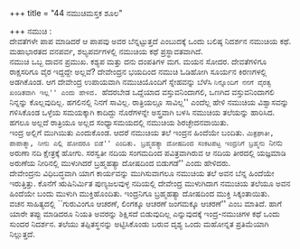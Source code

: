 +++
title = "44 ನಮುಚಿಮಸ್ತಕ ಶೂಲ"

+++
ನಮುಚಿ :   
ದೇವತೆಗಳೇ ಪಾಪ ಮಾಡಿದರೆ ಆ ಪಾಪವು ಅವರ ಬೆನ್ನಟ್ಟುತ್ತದೆ ಎಂಬುದಕ್ಕೆ ಒಂದು ಬಲಿಷ್ಠ ನಿದರ್ಶನ ನಮುಚಿಯ ಕಥೆ. ಮಹಾಭಾರತದ ವನಪರ್ವ, ಶಲ್ಯಪರ್ವಗಳಲ್ಲಿ ನಮುಚಿಯ ಕಥೆ ಪ್ರಸ್ಥಾವತವಾಗಿದೆ.  
ನಮುಚಿ ಒಬ್ಬ ದಾವನ ಪ್ರಮುಖ. ಕಶ್ಯಪ ಮತ್ತು ದನು ದಂಪತಿಗಳ ಮಗ. ಮಯನ ಸೋದರ. ದೇವತೆಗಳಿಗೂ ರಾಕ್ಷಸರಿಗೂ ವೈರ ಇದ್ದದ್ದೇ ಅಲ್ಲವೆ? ದೇವೇಂದ್ರನ ಭಯದಿಂದ ನಮುಚಿ ಓಡಿಹೋಗಿ ಸೂರ್ಯನ ಕಿರಣಗಳಲ್ಲಿ ಅಡಗಿಕೊಂಡ. ಆಗ ದೇವೇಂದ್ರ ಉಪಾಯವಾಗಿ ನಮುಚಿಯೊಂದಿಗೆ ಸ್ನೇಹವನ್ನು ಬೆಳೆಸಿ ``ನಿನ್ನೊಂದಿಗೆ ನನಗೆ ವೈರತ್ವ ಖಂಡಿತವಾಗಿ ಇಲ್ಲ'' ಎಂದು ಹೇಳಿದ. ``ಹೆದರಬೇಡ ಒದ್ದೆಯಾದ ವಸ್ತುವನಿಂದಾಗಲಿ, ಒಣಗಿದ ವಸ್ತುವನಿಂದಾಗಲಿ ನಿನ್ನನ್ನು ಕೊಲ್ಲವುದಿಲ್ಲ. ಹಗಲಿನಲ್ಲಿ ನಿನಗೆ ಸಾವಿಲ್ಲ. ರಾತ್ರಿಯಲ್ಲೂ ಸಾವಿಲ್ಲ'' ಎಂದೆಲ್ಲ ಹೇಳಿ ನಮುಚಿಯ ವಿಶ್ವಾಸವನ್ನು ಗಳಿಸಿಕೊಂಡ ಒಳ್ಳೆಯ ಸಮಯಕ್ಕಾಗಿ ಕಾದಿದ್ದು ನೊರೆಗಳನ್ನೇ ಅಸ್ತ್ರವಾಗಿ ಬಳಸಿ ನಮುಚಿಯ ತಲೆಯನ್ನು ಹಾರಿಸಿದ. ಹಗಲೂ ಅಲ್ಲದೆ ರಾತ್ರಿಯೂ ಅಲ್ಲದ ಸಂಧ್ಯಾಸಮಯದಲ್ಲಿ ನಮುಚಿಯ ಶಿರಚ್ಛೇದನವಾಯಿತು.  
ಇಂದ್ರ ಅಲ್ಲಿಗೆ ಮುಗಿಯಿತು ಎಂದುಕೊಂಡ. ಆದರೆ ನಮುಚಿಯ ತಲೆ ಇಂದ್ರನ ಹಿಂದೆಯೇ ಬಂದಿತು. ``ಮಿತ್ರಘಾತೀ, ಪಾಪಾತ್ಮಾ, ನೀನು ಎಲ್ಲಿ ಹೋದರೂ ಬಿಡೆ'' ಎಂದಿತು. ಬ್ರಹ್ಮಹತ್ಯಾ ದೋಷದಿಂದ ಸಂಕಟಪಟ್ಟ ಇಂದ್ರನಿಗೆ ಬ್ರಹ್ಮನು ``ನೀನು ಅರುಣಾ ನದಿ ಕ್ಷೇತ್ರಕ್ಕೆ ಹೋಗು. ಸರಸ್ವತೀ ನದಿಯ ಸಂಗಮದಿಂದ ಪವಿತ್ರವಾಗಿರುವ ಆ ನದಿಯ ತೀರದಲ್ಲಿ ಯಜ್ಞಮಾಡಿ ಅರುಣೆಯ ನೀರಿನಲ್ಲಿ ಮುಳುಗಿದರೆ ಬ್ರಹ್ಮಹತ್ಯಾ ದೋಷದಿಂದ ಬಿಡುಗಡೆ'' ಎಂದು ಹೇಳಿದರು.  
ದೇವೇಂದ್ರನು ವಿಧಿಬದ್ಧವಾಗಿ ಯಾಗ ಕಾರ್ಯವನ್ನು ಮುಗಿಸುವಾಗಲೂ ನಮುಚಿಯ ತಲೆ ಅವನ ಬೆನ್ನ ಹಿಂದೆಯೇ ಇರುತ್ತಿತ್ತು. ಕೊನೆಗೆ ಋಷಿನಿರ್ಮಿತ ಪುಣ್ಯಜಲವುಳ್ಳ ನದಿಯಲ್ಲಿ ದೇವೇಂದ್ರ ಮುಳುಗಿದಾಗ ನಮುಚಿಯ ತಲೆಯೂ ಅವನ ಹಿಂದೆಯೇ ಬಂದು ಮುಳುಗಿ ಮುಕ್ತಿಹೊಂದಿತು. ಇಂದ್ರನಿಗೂ ಬ್ರಹ್ಮಹತ್ಯಾ ದೋಷದಿಂದ ಮುಕ್ತಿ ಸಿಕ್ಕಂತಾಯಿತು.  
ವಚನ ಸಾಹಿತ್ಯದಲ್ಲಿ ``ಗುರುವಿಂಗೂ ಆಚರಣೆ, ಲಿಂಗಕ್ಕೂ ಆಚರಣೆ ಜಂಗಮಕ್ಕೂ ಆಚರಣೆ'' ಎಂಬ ಮಾತಿದೆ. ಹಾಗೆ ಯಾರೇ ತಪ್ಪು ಮಾಡಿದರೂ ನಿಯತಿ ಅವರನ್ನು ಶಿಕ್ಷಿಸದೆ ಬಿಡುವುದಿಲ್ಲ ಎನ್ನುವುದಕ್ಕೆ ಇಂದ್ರ-ನಮುಚಿಗಳ ಕಥೆ ಒಂದು ಸುಂದರ ನಿದರ್ಶನ. ತಲೆಯು ತಪ್ಪಿತಸ್ಥನನ್ನು ಅಟ್ಟಿಸಿಕೊಂಡು ಬರುವ ದೃಶ್ಯ ಒಂದು ಮಹೋನ್ನತ ಪ್ರತಿಮೆಯಾಗಿ ನಿಲ್ಲುತ್ತದೆ.